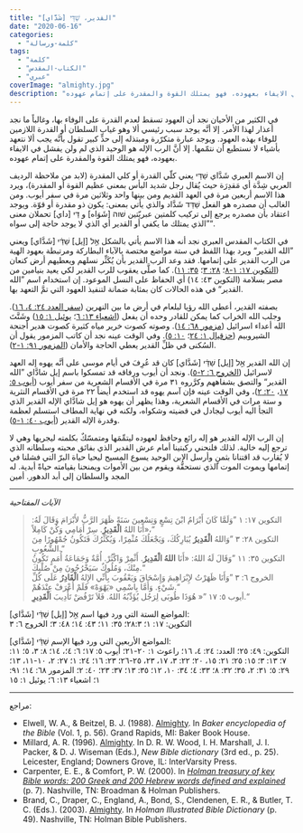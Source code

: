 ```yaml
---
title: "القدير، שַׁדַּי [شَدَّاي]"
date: "2020-06-16"
categories:
  - "كلمة-ورسالة"
tags:
  - "كلمة"
  - "الكتاب-المقدس"
  - "عبري"
coverImage: "almighty.jpg"
description: "في الكثير من الأحيان نجد أن العهود تسقط لعدم القدرة على الوفاء بها، وغالباً ما نجد أعذار لهذا الأمر. إلا أنَّه يوجد سبب رئيسي ألا وهو غياب السلطان أو القدرة اللازمين للوفاء بهذه العهود. ويوجد عبارة متكرّرة ومبتذله إلى حدٍّ كبير تقول بأنَّه يجب ألا نتعهد بأشياء لا نستطيع أن نتمّمها. إلا أنَّ الرب الإله هو الوحيد الذي لم ولن يفشل في الايفاء بعهوده، فهو يمتلك القوة والمقدرة على إتمام عهوده."
---
```


في الكثير من الأحيان نجد أن العهود تسقط لعدم القدرة على الوفاء بها، وغالباً ما نجد أعذار لهذا الأمر. إلا أنَّه يوجد سبب رئيسي ألا وهو غياب السلطان أو القدرة اللازمين للوفاء بهذه العهود. ويوجد عبارة متكرّرة ومبتذله إلى حدٍّ كبير تقول بأنَّه يجب ألا نتعهد بأشياء لا نستطيع أن نتمّمها. إلا أنَّ الرب الإله هو الوحيد الذي لم ولن يفشل في الايفاء بعهوده، فهو يمتلك القوة والمقدرة على إتمام عهوده.

إن الاسم العبري شَدَّاي שַׁדַּי يعني كلّي القدرة أو كلي المقدرة (لابد من ملاحظة الرديف العربي شِدَّة أي مَقدِرَة حيث يُقال رجل شديد البأس بمعنى عظيم القوة أو المقدرة)، ويرد هذا الاسم أربعين مرة في العهد القديم ومن بينها واحد وثلاثين مرة في سفر أيوب. ومن الغالب أن مصدره هو الفعل שַׁדַּד شَدَّاد والذي يأتي بمعنى: يكون ذو مقدرة أو قوّة. ويوجد اعتقاد بأن مصدره يرجع إلى تركيب كلمتين عبريّتين שׁוה \[شَوَاه\] و דַּי \[داي\] تحملان معنى ”الذي يمتلك ما يكفي أو القدير أي الذي لا يوجد حاجة إلى سواه“.

في الكتاب المقدس العبري نجد أنه هذا الاسم يأتي بالشكل אֵ֣ל \[إيل\] שַׁדַּ֔י \[شَدَّاي\] ويعني ”الله القدير“ ويرد بهذا اللفظ في ستة مواضع مختصة بالآباء البطاركة ومرتبطة بعهود الهية من الرب القدير على إتمامها. فقد وعد الرب القدير بأن يُكَثِّر نسلهم ويعطيهم أرض كنعان ([التكوين ١٧: ١-٨](https://biblia.com/books/ar-vandyke/ge17.1-8)؛ [٢٨: ٣](https://biblia.com/books/ar-vandyke/ge28.3)؛ [٣٥: ١١](https://biblia.com/books/ar-vandyke/ge35.11)). كما صلَّى يعقوب للرب القدير لكي يعيد بنيامين من مصر بسلامة (التكوين ٤٣: ١٤) أي الحفاظ على النسل الموعود. إن استخدام اسم ”الله القدير“ في هذه الحالات كان بمثابة ضمانة لتنفيذ العهود التي تمَّ التعهد بها.

بصفته القدير، أعطى الله رؤيا لبلعام في أرض ما بين النهرين ([سفر العدد ٢٤: ٤، ١٦](https://biblia.com/books/ar-vandyke/nu24.4-16)). وجلب الله الخراب كما يمكن للقادر وحده أن يفعل ([اشعياء ١٣: ٦](https://biblia.com/books/ar-vandyke/is13.6)؛ [يوئيل ١: ١٥](https://biblia.com/books/ar-vandyke/joe1.15)) وشَتَّتَ الله أعداء اسرائيل ([مزمور ٦٨: ١٤](https://biblia.com/books/ar-vandyke/ps68.14)). وصوته كصوت خرير مياه كثيرة كصوت هدير أجنحة الشيروبيم ([حزقيال ١: ٢٤](https://biblia.com/books/ar-vandyke/eze1.24)؛ [١٠: ٥](https://biblia.com/books/ar-vandyke/eze10.5)). وفي الوقت عينه نجد أن كاتب المزمور يقول أن السُكنى في ظلِّ القدير يعطي الحاجة والأمان ([المزمور ٩١: ١-٢](https://biblia.com/books/ar-vandyke/ps91.1-2)).

إن الله القدير אֵ֣ל \[إيل\] שַׁדַּ֔י \[شَدَّاي\] كان قد عُرِفَ في أيام موسى على أنَّه يهوه إله العهد لاسرائيل ([الخروج ٦: ٢-٥](https://biblia.com/books/ar-vandyke/ex6.2-5)). ونجد أن أيوب ورفاقه قد تمسكوا باسم إيل شادَّاي ”الله القدير“ والتصق بشفاههم وكرَّروه ٣١ مرة في الأقسام الشعرية من سفر أيوب ([أيوب ٥: ١٧](https://biblia.com/books/ar-vandyke/job5.17)، [٢٠: ٢](https://biblia.com/books/ar-vandyke/job20.2))، وفي الوقت عينه فإن آسم يهوه قد استخدم أيضاً ٢٢ مرة في الأقسام النثرية و ستة مرات في الأقسام الشعرية، وهذا يظهر أن يهوه هو إيل شادَّاي الإله القدير الذي التجأ اليه أيوب ليجادل في قضيته وشكواه، ولكنه في نهاية المطاف استسلم لعظمة وقدرة الإله القدير ([أيوب ٤٠: ١-٥](https://biblia.com/books/ar-vandyke/job40.1-5)).

إن الرب الإله القدير هو إله رائع وحافظ لعهوده ليتمِّمَها ومتمسّكٌ بكلمته ليجريها وهي لا ترجع إليه خالية. لذلك فلنحني ركبتينا أمام عرش القدير الذي بفائق محبته وسلطانه الذي لا يُقارب قد اقتنانا بثمنٍ وأرسل الابن الوحيد يسوع المسيح ليحيا حياة البرّ التي فشلنا في إتمامها ويموت الموت الذي نستحقُّة ويقوم من بين الأموات ويمنحنا بقيامته حياةً أبدية. له المجد والسلطان إلى أبد الدهور. أمين

---

_الآيات المفتاحية_

> التكوين ١٧: ١ ”وَلَمَّا كَانَ أَبْرَامُ ابْنَ تِسْعٍ وَتِسْعِينَ سَنَةً ظَهَرَ الرَّبُّ لأَبْرَامَ وَقَالَ لَهُ: «أَنَا اللهُ **الْقَدِيرُ**. سِرْ أَمَامِي وَكُنْ كَامِلاً،“  
> التكوين ٢٨: ٣ ”وَاللهُ **الْقَدِيرُ** يُبَارِكُكَ، وَيَجْعَلُكَ مُثْمِرًا، وَيُكَثِّرُكَ فَتَكُونُ جُمْهُورًا مِنَ الشُّعُوبِ.“  
> التكوين ٣٥: ١١ ”وَقَالَ لَهُ اللهُ: «أَنَا **اللهُ الْقَدِيرُ**. أَثْمِرْ وَاكْثُرْ. أُمَّةٌ وَجَمَاعَةُ أُمَمٍ تَكُونُ مِنْكَ، وَمُلُوكٌ سَيَخْرُجُونَ مِنْ صُلْبِكَ.“  
> الخروج ٦: ٣ ”وَأَنَا ظَهَرْتُ لإِبْرَاهِيمَ وَإِسْحَاقَ وَيَعْقُوبَ بِأَنِّي الإِلهُ **الْقَادِرُ** عَلَى كُلِّ شَيْءٍ. وَأَمَّا بِاسْمِي «يَهْوَهْ» فَلَمْ أُعْرَفْ عِنْدَهُمْ.“  
> أيوب ٥: ١٧ ”« هُوَذَا طُوبَى لِرَجُل يُؤَدِّبُهُ اللهُ. فَلاَ تَرْفُضْ تَأْدِيبَ **الْقَدِيرِ**.“

المواضع الستة التي ورد فيها اسم אֵ֣ל \[إيل\] שַׁדַּ֔י \[شَدَّاي\]:  
التكوين: ١٧: ١؛ ٢٨:٣؛ ٣٥: ١١؛ ٤٣: ١٤؛ ٤٨: ٣؛ الخروج ٦: ٣

المواضع الأربعين التي ورد فيها الإسم שַׁדַּ֔י \[شَدَّاي\]:  
التكوين: ٤٩: ٢٥؛ العدد: ٢٤: ٤، ١٦؛ راعوث ١: ٢٠-٢١؛ أيوب ٥: ١٧؛ ٦: ٤؛، ١٤؛ ٨: ٣، ٥؛ ١١: ٧؛ ١٣: ٣؛ ١٥: ٢٥؛ ٢١: ١٥، ٢٠؛ ٢٢: ٣، ١٧، ٢٣، ٢٥-٢٦؛ ٢٣: ١٦؛ ٢٤: ١؛ ٢٧: ٢، ١٠-١١، ١٣؛ ٢٩: ٥؛ ٣١: ٢، ٣٥؛ ٣٢: ٨؛ ٣٣: ٤؛ ٣٤: ١٠، ١٢؛ ٣٥: ١٣؛ ٣٧: ٢٣؛ ٤٠: ٢؛ المزمور ٦٨: ١٤؛ ٩١: ١؛ اشعياء ١٣: ٦؛ يوئيل ١: ١٥

---

مراجع:

- Elwell, W. A., & Beitzel, B. J. (1988). [Almighty](https://ref.ly/logosres/bkrencbib?ref=Page.p+56&off=42). In _Baker encyclopedia of the Bible_ (Vol. 1, p. 56). Grand Rapids, MI: Baker Book House.
- Millard, A. R. (1996). [Almighty](https://ref.ly/logosres/nbd?ref=Page.p+25&off=2727). In D. R. W. Wood, I. H. Marshall, J. I. Packer, & D. J. Wiseman (Eds.), _New Bible dictionary_ (3rd ed., p. 25). Leicester, England; Downers Grove, IL: InterVarsity Press.  
- Carpenter, E. E., & Comfort, P. W. (2000). In [_Holman treasury of key Bible words: 200 Greek and 200 Hebrew words defined and explained_](https://ref.ly/logosres/hlmnkybblwds?ref=Page.p+7&off=146) (p. 7). Nashville, TN: Broadman & Holman Publishers.  
- Brand, C., Draper, C., England, A., Bond, S., Clendenen, E. R., & Butler, T. C. (Eds.). (2003). [Almighty](https://ref.ly/logosres/hlmnillbbldict?ref=Page.p+49&off=526). In _Holman Illustrated Bible Dictionary_ (p. 49). Nashville, TN: Holman Bible Publishers.
